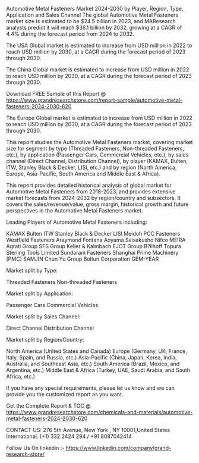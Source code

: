 Automotive Metal Fasteners Market 2024-2030 by Player, Region, Type, Application and Sales Channel
The global Automotive Metal Fasteners market size is estimated to be $24.5 billion in 2023, and MAResearch analysts predict it will reach $36.1 billion by 2032, growing at a CAGR of 4.4% during the forecast period from 2024 to 2032.

The USA Global market is estimated to increase from USD million in 2022 to reach USD million by 2030, at a CAGR during the forecast period of 2023 through 2030.

The China Global market is estimated to increase from USD million in 2022 to reach USD million by 2030, at a CAGR during the forecast period of 2023 through 2030.

Download FREE Sample of this Report @ https://www.grandresearchstore.com/report-sample/automotive-metal-fasteners-2024-2030-620

The Europe Global market is estimated to increase from USD million in 2022 to reach USD million by 2030, at a CAGR during the forecast period of 2023 through 2030.

This report studies the Automotive Metal Fasteners market, covering market size for segment by type (Threaded Fasteners, Non-threaded Fasteners, etc.), by application (Passenger Cars, Commercial Vehicles, etc.), by sales channel (Direct Channel, Distribution Channel), by player (KAMAX, Bulten, ITW, Stanley Black & Decker, LISI, etc.) and by region (North America, Europe, Asia-Pacific, South America and Middle East & Africa).

This report provides detailed historical analysis of global market for Automotive Metal Fasteners from 2018-2023, and provides extensive market forecasts from 2024-2032 by region/country and subsectors. It covers the sales/revenue/value, gross margin, historical growth and future perspectives in the Automotive Metal Fasteners market.

Leading Players of Automotive Metal Fasteners including:

KAMAX
Bulten
ITW
Stanley Black & Decker
LISI
Meidoh
PCC Fasteners
Westfield Fasteners
Araymond
Fontana
Aoyama Seisakusho
Nifco
MEIRA
Agrati Group
SFS Group
Keller & Kalmbach
EJOT Group
B?llhoff
Topura
Sterling Tools Limited
Sundaram Fasteners
Shanghai Prime Machinery (PMC)
SAMJIN
Chun Yu Group
Boltun Corporation
GEM-YEAR

Market split by Type:

Threaded Fasteners
Non-threaded Fasteners

Market split by Application:

Passenger Cars
Commercial Vehicles

Market split by Sales Channel:

Direct Channel
Distribution Channel

Market split by Region/Country:

North America (United States and Canada)
Europe (Germany, UK, France, Italy, Spain, and Russia, etc.)
Asia-Pacific (China, Japan, Korea, India, Australia, and Southeast Asia, etc.)
South America (Brazil, Mexico, and Argentina, etc.)
Middle East & Africa (Turkey, UAE, Saudi Arabia, and South Africa, etc.)

If you have any special requirements, please let us know and we can provide you the customized report as you want.

Get the Complete Report & TOC @ https://www.grandresearchstore.com/chemicals-and-materials/automotive-metal-fasteners-2024-2030-620

CONTACT US:
276 5th Avenue, New York , NY 10001,United States
International: (+1) 332 2424 294 / +91 8087042414

Follow Us On linkedin :- https://www.linkedin.com/company/grand-research-store/
